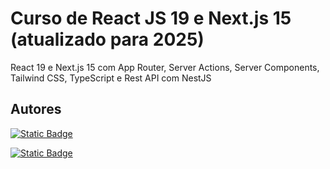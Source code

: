 
# Curso de React JS 19 e Next.js 15 (atualizado para 2025)

React 19 e Next.js 15 com App Router, Server Actions, Server Components, Tailwind CSS, TypeScript e Rest API com NestJS


## Autores

[![Static Badge](https://img.shields.io/badge/Luis_Ot%C3%A1vio_Miranda-A435F0?style=for-the-badge&logo=Udemy&logoColor=white)](https://www.udemy.com/user/luiz-otavio-miranda/)

[![Static Badge](https://img.shields.io/badge/Tales_Calogi_Malaquias-A435F0?style=for-the-badge&logo=Udemy&logoColor=white)](https://www.udemy.com/user/tales-calogi-malaquias-2/)